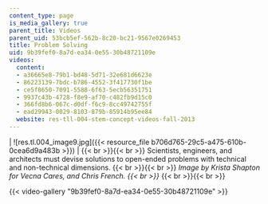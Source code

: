 ```yaml
---
content_type: page
is_media_gallery: true
parent_title: Videos
parent_uid: 53bcb5ef-562b-8c20-bc21-9567e0269453
title: Problem Solving
uid: 9b39fef0-8a7d-ea34-0e55-30b48721109e
videos:
  content:
  - a36665e8-79b1-bd48-5d71-32e681d6623e
  - 86223139-7bdc-b786-4552-3f417730f1be
  - ce5f8650-7091-5588-6f63-5ecb56351751
  - 9937c43b-4728-f8e9-af70-c482fb9d15c0
  - 366fd8b6-067c-d0df-f6c9-8cc49742755f
  - ead29943-0029-8103-879b-85914b95ee84
  website: res-tll-004-stem-concept-videos-fall-2013
---
```


| ![res.tl.004_image9.jpg]({{< resource_file b706d765-29c5-a475-610b-0cea6d9a483b >}}) |  {{< br >}}{{< br >}} Scientists, engineers, and architects must devise solutions to open-ended problems with technical and non-technical dimensions. {{< br >}}{{< br >}} _Image by Krista Shapton for Vecna Cares, and Chris French.  {{< br >}}_ {{< br >}}{{< br >}}

{{< video-gallery "9b39fef0-8a7d-ea34-0e55-30b48721109e" >}}

